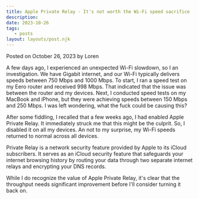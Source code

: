 ```yaml
---
title: Apple Private Relay - It's not worth the Wi-Fi speed sacrifice
description:
date: 2023-10-26
tags:
   - posts
layout: layouts/post.njk
---
```


Posted on October 26, 2023 by Loren

A few days ago, I experienced an unexpected Wi-Fi slowdown, so I an investigation. We have Gigabit internet, and our Wi-Fi typically delivers speeds between 750 Mbps and 1000 Mbps. To start, I ran a speed test on my Eero router and received 998 Mbps. That indicated that the issue was between the router and my devices. Next, I conducted speed tests on my MacBook and iPhone, but they were achieving speeds between 150 Mbps and 250 Mbps. I was left wondering, what the fuck could be causing this?

After some fiddling, I recalled that a few weeks ago, I had enabled Apple Private Relay. It immediately struck me that this might be the culprit. So, I disabled it on all my devices. An not to my surprise, my Wi-Fi speeds returned to normal across all devices.

Private Relay is a network security feature provided by Apple to its iCloud subscribers. It serves as an iCloud security feature that safeguards your internet browsing history by routing your data through two separate internet relays and encrypting your DNS records.

While I do recognize the value of Apple Private Relay, it's clear that the throughput needs significant improvement before I'll consider turning it back on.
